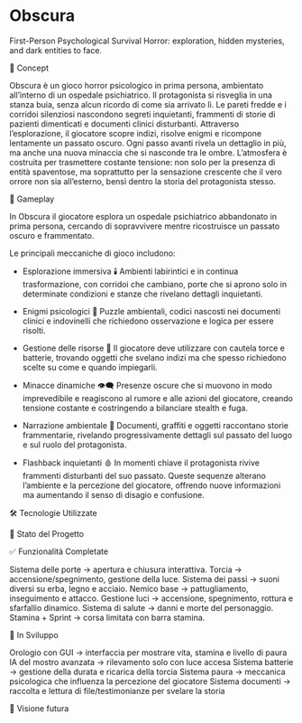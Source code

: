 # Obscura
First-Person Psychological Survival Horror: exploration, hidden mysteries, and dark entities to face.


📖 Concept

Obscura è un gioco horror psicologico in prima persona, ambientato all’interno di un ospedale psichiatrico.
Il protagonista si risveglia in una stanza buia, senza alcun ricordo di come sia arrivato lì. Le pareti fredde e i corridoi silenziosi nascondono segreti inquietanti, frammenti di storie di pazienti dimenticati e documenti clinici disturbanti.
Attraverso l’esplorazione, il giocatore scopre indizi, risolve enigmi e ricompone lentamente un passato oscuro. Ogni passo avanti rivela un dettaglio in più, ma anche una nuova minaccia che si nasconde tra le ombre.
L’atmosfera è costruita per trasmettere costante tensione: non solo per la presenza di entità spaventose, ma soprattutto per la sensazione crescente che il vero orrore non sia all’esterno, bensì dentro la storia del protagonista stesso.


🧩 Gameplay

In Obscura il giocatore esplora un ospedale psichiatrico abbandonato in prima persona, cercando di sopravvivere mentre ricostruisce un passato oscuro e frammentato.

Le principali meccaniche di gioco includono:

- Esplorazione immersiva 🕯️
Ambienti labirintici e in continua trasformazione, con corridoi che cambiano, porte che si aprono solo in determinate condizioni e stanze che rivelano dettagli inquietanti.

- Enigmi psicologici 🧩
Puzzle ambientali, codici nascosti nei documenti clinici e indovinelli che richiedono osservazione e logica per essere risolti.

- Gestione delle risorse 🔦
Il giocatore deve utilizzare con cautela torce e batterie, trovando oggetti che svelano indizi ma che spesso richiedono scelte su come e quando impiegarli.

- Minacce dinamiche 👁️‍🗨️
Presenze oscure che si muovono in modo imprevedibile e reagiscono al rumore e alle azioni del giocatore, creando tensione costante e costringendo a bilanciare stealth e fuga.

- Narrazione ambientale 📜
Documenti, graffiti e oggetti raccontano storie frammentarie, rivelando progressivamente dettagli sul passato del luogo e sul ruolo del protagonista.

- Flashback inquietanti 🩸
In momenti chiave il protagonista rivive frammenti disturbanti del suo passato. Queste sequenze alterano l’ambiente e la percezione del giocatore, offrendo nuove informazioni ma aumentando il senso di disagio e confusione.


🛠️ Tecnologie Utilizzate




📌 Stato del Progetto

✅ Funzionalità Completate

  Sistema delle porte → apertura e chiusura interattiva.
  Torcia → accensione/spegnimento, gestione della luce.
  Sistema dei passi → suoni diversi su erba, legno e acciaio.
  Nemico base → pattugliamento, inseguimento e attacco.
  Gestione luci → accensione, spegnimento, rottura e sfarfallio dinamico.
  Sistema di salute → danni e morte del personaggio.
  Stamina + Sprint → corsa limitata con barra stamina.

🔄 In Sviluppo

 Orologio con GUI → interfaccia per mostrare vita, stamina e livello di paura
 IA del mostro avanzata → rilevamento solo con luce accesa
 Sistema batterie → gestione della durata e ricarica della torcia
 Sistema paura → meccanica psicologica che influenza la percezione del giocatore
 Sistema documenti → raccolta e lettura di file/testimonianze per svelare la storia






🔮 Visione futura
